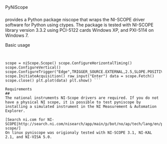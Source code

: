 PyNiScope 
###

provides a Python package niscope that wraps the NI-SCOPE driver software for Python using ctypes.
The package is tested with NI-SCOPE library version 3.3.2 using PCI-5122 cards Windows XP, and PXI-5114 on Windows 7.

Basic usage
##

``` import matplotlib.pyplot as plt import niScope

scope = niScope.Scope() scope.ConfigureHorizontalTiming() scope.ConfigureVertical() scope.ConfigureTrigger("Edge",TRIGGER_SOURCE.EXTERNAL,2.5,SLOPE.POSITIVE,0,0) scope.InitiateAcquisition() raw_input("Enter") data = scope.Fetch() scope.close() plt.plot(data) plt.show() ```

Requirements
##
The national instruments NI-Scope drivers are required. If you do not have a physical NI scope, it is possible to test pyniscope by installing a simulated instrument in the NI Measurement & Automation Explorer.

[Search ni.com for NI-SCOPE|http://search.ni.com/nisearch/app/main/p/bot/no/ap/tech/lang/en/pg/1/sn/ssnav:dwl/q/ni-scope/]
On linux pyniscope was origionaly tested with NI-SCOPE 3.1, NI-KAL 2.1, and NI-VISA 5.0.

